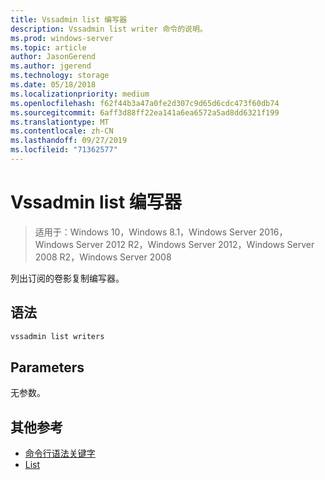 ```yaml
---
title: Vssadmin list 编写器
description: Vssadmin list writer 命令的说明。
ms.prod: windows-server
ms.topic: article
author: JasonGerend
ms.author: jgerend
ms.technology: storage
ms.date: 05/18/2018
ms.localizationpriority: medium
ms.openlocfilehash: f62f44b3a47a0fe2d307c9d65d6cdc473f60db74
ms.sourcegitcommit: 6aff3d88ff22ea141a6ea6572a5ad8dd6321f199
ms.translationtype: MT
ms.contentlocale: zh-CN
ms.lasthandoff: 09/27/2019
ms.locfileid: "71362577"
---
```

# <a name="vssadmin-list-writers"></a>Vssadmin list 编写器

>适用于：Windows 10，Windows 8.1，Windows Server 2016，Windows Server 2012 R2，Windows Server 2012，Windows Server 2008 R2，Windows Server 2008

列出订阅的卷影复制编写器。

## <a name="syntax"></a>语法

```PowerShell
vssadmin list writers
```

## <a name="parameters"></a>Parameters

无参数。

## <a name="additional-references"></a>其他参考

* [命令行语法关键字](https://docs.microsoft.com/previous-versions/windows/it-pro/windows-server-2012-r2-and-2012/cc771080(v%3dws.11))
* [List](vssadmin.md)